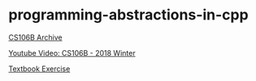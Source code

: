 # programming-abstractions-in-cpp

[CS106B Archive](https://www.keithschwarz.com/cs106b/)

[Youtube Video: CS106B - 2018 Winter](https://www.youtube.com/watch?v=Ua-31ucGAZ0&list=PLoCMsyE1cvdWiqgyzwAz_uGLSHsuYZlMX)

[Textbook Exercise](./TextbookExerciseAll.md)



